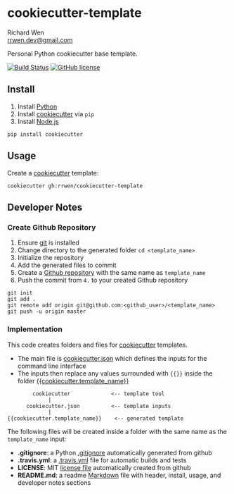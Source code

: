 # cookiecutter-template

Richard Wen  
rrwen.dev@gmail.com  

Personal Python cookiecutter base template.

[![Build Status](https://travis-ci.org/rrwen/cookiecutter-template.svg?branch=master)](https://travis-ci.org/rrwen/cookiecutter-template)
[![GitHub license](https://img.shields.io/github/license/rrwen/cookiecutter-template.svg)](https://github.com/rrwen/cookiecutter-template/blob/master/LICENSE)

## Install

1. Install [Python](https://www.python.org/downloads/)
2. Install [cookiecutter](https://pypi.python.org/pypi/cookiecutter) via `pip`
3. Install [Node.js](https://nodejs.org/en/)

```
pip install cookiecutter
```

## Usage

Create a [cookiecutter](https://pypi.python.org/pypi/cookiecutter) template:

```
cookiecutter gh:rrwen/cookiecutter-template
```

## Developer Notes

### Create Github Repository

1. Ensure [git](https://git-scm.com/) is installed
2. Change directory to the generated folder `cd <template_name>`
3. Initialize the repository
4. Add the generated files to commit
5. Create a [Github repository](https://help.github.com/articles/create-a-repo/) with the same name as `template_name`
6. Push the commit from `4.` to your created Github repository

```
git init
git add .
git remote add origin git@github.com:<github_user>/<template_name>
git push -u origin master
```

### Implementation

This code creates folders and files for [cookiecutter](https://pypi.python.org/pypi/cookiecutter) templates.

* The main file is [cookiecutter.json](https://github.com/rrwen/cookiecutter-template/blob/master/cookiecutter.json) which defines the inputs for the command line interface
* The inputs then replace any values surrounded with `{{}}` inside the folder [{{cookiecutter.template_name}}](https://github.com/rrwen/cookiecutter-template/tree/master/%7B%7Bcookiecutter.template_name%7D%7D)

```
        cookiecutter             <-- template tool
             |
      cookiecutter.json          <-- template inputs
             |
{{cookiecutter.template_name}}    <-- generated template
```

The following files will be created inside a folder with the same name as the `template_name` input:

* **.gitignore**: a Python [.gitignore](https://git-scm.com/docs/gitignore) automatically generated from github
* **.travis.yml**: a [.travis.yml](https://docs.travis-ci.com/user/languages/javascript-with-nodejs/) file for automatic builds and tests
* **LICENSE**: MIT [license file](https://help.github.com/articles/licensing-a-repository/) automatically created from github
* **README.md**: a readme [Markdown](https://daringfireball.net/projects/markdown/) file with header, install, usage, and developer notes sections
